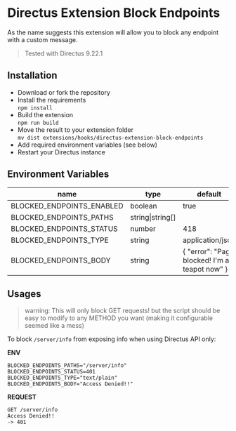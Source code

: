 # Directus Extension Block Endpoints
As the name suggests this extension will allow you to block any endpoint with a custom message.

> Tested with Directus 9.22.1

## Installation
- Download or fork the repository
- Install the requirements\
  `npm install`
- Build the extension\
  `npm run build`
- Move the result to your extension folder\
  `mv dist extensions/hooks/directus-extension-block-endpoints`
- Add required environment variables (see below)
- Restart your Directus instance

## Environment Variables
| name                      | type             | default                                        | example            |
|---------------------------|------------------|------------------------------------------------|--------------------|
| BLOCKED_ENDPOINTS_ENABLED | boolean          | true                                           |                    |
| BLOCKED_ENDPOINTS_PATHS   | string\|string[] |                                                | /server/info,/test |
| BLOCKED_ENDPOINTS_STATUS  | number           | 418                                            | 401                |
| BLOCKED_ENDPOINTS_TYPE    | string           | application/json                               |                    |
| BLOCKED_ENDPOINTS_BODY    | string           | { "error": "Page blocked! I\'m a teapot now" } |                    |

## Usages

> warning: This will only block GET requests! but the script should be easy to modify to any METHOD you want (making it configurable seemed like a mess)

To block `/server/info` from exposing info when using Directus API only:

**ENV**
```
BLOCKED_ENDPOINTS_PATHS="/server/info"
BLOCKED_ENDPOINTS_STATUS=401
BLOCKED_ENDPOINTS_TYPE="text/plain"
BLOCKED_ENDPOINTS_BODY="Access Denied!!"
```
**REQUEST**
```
GET /server/info
Access Denied!!
-> 401
```
